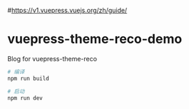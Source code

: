 #https://v1.vuepress.vuejs.org/zh/guide/
# vuepress-theme-reco-demo

Blog for vuepress-theme-reco

```bash
# 编译
npm run build

# 启动
npm run dev
```

